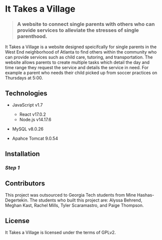 # It Takes a Village
> ### A website to connect single parents with others who can provide services to alleviate the stresses of single parenthood.

It Takes a Village is a website designed speicifcally for single parents in the West End neighborhood of Atlanta to find others within the community who can provide services such as child care, tutoring, and transportation. The website allows parents to create multiple tasks which detail the day and time range they request the service and details the service in need. For example a parent who needs their child picked up from soccer practices on Thursdays at 5:00.
##

## Technologies

- JavaScript v1.7
  - React v17.0.2
  - Node.js v14.17.6

- MySQL v8.0.26
- Apahce Tomcat 9.0.54

## Installation

### *Step 1*

## Contributors 

This project was outsourced to Georgia Tech students from Mine Hashas-Degertekin. 
The students who built this project are: Alyssa Behrend, Meghan Kast, Rachel Mills, Tyler Scaramastro, and Paige Thompson.

## License

It Takes a Village is licensed under the terms of GPLv2.


